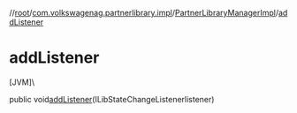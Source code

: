 //[root](../../../index.md)/[com.volkswagenag.partnerlibrary.impl](../index.md)/[PartnerLibraryManagerImpl](index.md)/[addListener](add-listener.md)

# addListener

[JVM]\

public void[addListener](add-listener.md)(ILibStateChangeListenerlistener)
